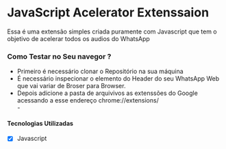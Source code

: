 <h1>JavaScript Acelerator Extenssaion</h1>
<p>Essa é uma  extensão  simples  criada puramente com Javascript que 
tem o objetivo de  acelerar todos os audios do WhatsApp</p>

<h3>Como Testar no Seu navegor ?</h3>
<ul>
  <li>Primeiro é necessário clonar o Repositório na sua máquina</li>
  <li>É necessário inspecionar o elemento do  Header do seu WhatsApp Web que  vai  variar de Broser para Browser.</li>
  <li>Depois adicione a pasta de arquivivos as extenssões do Google acessando a esse  endereço  chrome://extensions/ </li>
  - 
</ul>

<h4>Tecnologias Utilizadas</h4>

- [x] Javascript
